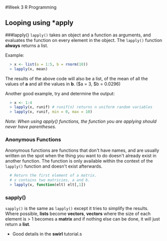 #Week 3 R Programming
## Looping using *apply

###lapply()
`lapply()` takes an object and a function as arguments, and evaluates the function on every element in the object.
The `lapply()` function __always__ returns a list.

Example:
```R
  > x <- list(a = 1:5, b = rnorm(10))
  > lapply(x, mean)
```
The results of the above code will also be a list, of the mean of all the values of __a__ and all the values in __b__.
($a = 3, $b = 0.0296)

Another good example, try and determine the output:
```R
  > x <- 1:4
  > lapply(x, runif) # runif(n) returns n uniform random variables
  > lapply(x, runif, min = 0, max = 10)
```
*Note: When using apply() functions, the function you are applying should never have parentheses.*

### Anonymous Functions
Anonymous functions are functions that don't have names, and are usually written on the spot when the thing you want to do doesn't already exist in another function. The function is only available within the context of the `lapply()` function and doesn't exist afterwards.

```R
  # Return the first element of a matrix.
  # x contains two matricies, a and b.
  > lapply(x, function(elt) elt[,1])
```
### sapply()
`sapply()` is the same as `lapply()` except it tries to simplify the results. Where possible, __lists__ become __vectors__, __vectors__ where the size of each element is > 1 becomes a __matrix__ and if nothing else can be done, it will just return a __list__.
 - Good details in the __swirl__ tutorial.s


